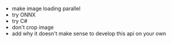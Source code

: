 * make image loading parallel
* try ONNX 
* try C# 
* don't crop image
* add why it doesn't make sense to develop this api on your own
